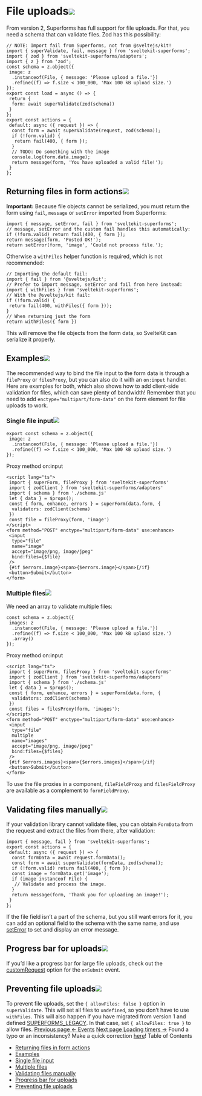 # File uploads[![](https://superforms.rocks/link.svg)](https://superforms.rocks/concepts/<#file-uploads>)

From version 2, Superforms has full support for file uploads. For that, you need a schema that can validate files. Zod has this possibility:

```
// NOTE: Import fail from Superforms, not from @sveltejs/kit!
import { superValidate, fail, message } from 'sveltekit-superforms';
import { zod } from 'sveltekit-superforms/adapters';
import { z } from 'zod';
const schema = z.object({
 image: z
  .instanceof(File, { message: 'Please upload a file.'})
  .refine((f) => f.size < 100_000, 'Max 100 kB upload size.')
});
export const load = async () => {
 return {
  form: await superValidate(zod(schema))
 }
};
export const actions = {
 default: async ({ request }) => {
  const form = await superValidate(request, zod(schema));
  if (!form.valid) {
   return fail(400, { form });
  }
  // TODO: Do something with the image
  console.log(form.data.image);
  return message(form, 'You have uploaded a valid file!');
 }
};
```

## Returning files in form actions[![](https://superforms.rocks/link.svg)](https://superforms.rocks/concepts/<#returning-files-in-form-actions>)

**Important:** Because file objects cannot be serialized, you must return the form using `fail`, `message` or `setError` imported from Superforms:

```
import { message, setError, fail } from 'sveltekit-superforms';
// message, setError and the custom fail handles this automatically:
if (!form.valid) return fail(400, { form });
return message(form, 'Posted OK!');
return setError(form, 'image', 'Could not process file.');
```

Otherwise a `withFiles` helper function is required, which is not recommended:

```
// Importing the default fail:
import { fail } from '@sveltejs/kit';
// Prefer to import message, setError and fail from here instead:
import { withFiles } from 'sveltekit-superforms';
// With the @sveltejs/kit fail:
if (!form.valid) {
 return fail(400, withFiles({ form }));
}
// When returning just the form
return withFiles({ form })
```

This will remove the file objects from the form data, so SvelteKit can serialize it properly.

## Examples[![](https://superforms.rocks/link.svg)](https://superforms.rocks/concepts/<#examples>)

The recommended way to bind the file input to the form data is through a `fileProxy` or `filesProxy`, but you can also do it with an `on:input` handler. Here are examples for both, which also shows how to add client-side validation for files, which can save plenty of bandwidth!
Remember that you need to add `enctype="multipart/form-data"` on the form element for file uploads to work.

### Single file input[![](https://superforms.rocks/link.svg)](https://superforms.rocks/concepts/<#single-file-input>)

```
export const schema = z.object({
 image: z
  .instanceof(File, { message: 'Please upload a file.'})
  .refine((f) => f.size < 100_000, 'Max 100 kB upload size.')
});
```

Proxy method
on:input

```
<script lang="ts">
 import { superForm, fileProxy } from 'sveltekit-superforms'
 import { zodClient } from 'sveltekit-superforms/adapters'
 import { schema } from './schema.js'
 let { data } = $props();
 const { form, enhance, errors } = superForm(data.form, {
  validators: zodClient(schema)
 })
 const file = fileProxy(form, 'image')
</script>
<form method="POST" enctype="multipart/form-data" use:enhance>
 <input
  type="file"
  name="image"
  accept="image/png, image/jpeg"
  bind:files={$file}
 />
 {#if $errors.image}<span>{$errors.image}</span>{/if}
 <button>Submit</button>
</form>
```

### Multiple files[![](https://superforms.rocks/link.svg)](https://superforms.rocks/concepts/<#multiple-files>)

We need an array to validate multiple files:

```
const schema = z.object({
 images: z
  .instanceof(File, { message: 'Please upload a file.'})
  .refine((f) => f.size < 100_000, 'Max 100 kB upload size.')
  .array()
});
```

Proxy method
on:input

```
<script lang="ts">
 import { superForm, filesProxy } from 'sveltekit-superforms'
 import { zodClient } from 'sveltekit-superforms/adapters'
 import { schema } from './schema.js'
 let { data } = $props();
 const { form, enhance, errors } = superForm(data.form, {
  validators: zodClient(schema)
 })
 const files = filesProxy(form, 'images');
</script>
<form method="POST" enctype="multipart/form-data" use:enhance>
 <input
  type="file"
  multiple
  name="images"
  accept="image/png, image/jpeg"
  bind:files={$files}
 />
 {#if $errors.images}<span>{$errors.images}</span>{/if}
 <button>Submit</button>
</form>
```

To use the file proxies in a component, `fileFieldProxy` and `filesFieldProxy` are available as a complement to `formFieldProxy`.

## Validating files manually[![](https://superforms.rocks/link.svg)](https://superforms.rocks/concepts/<#validating-files-manually>)

If your validation library cannot validate files, you can obtain `FormData` from the request and extract the files from there, after validation:

```
import { message, fail } from 'sveltekit-superforms';
export const actions = {
 default: async ({ request }) => {
  const formData = await request.formData();
  const form = await superValidate(formData, zod(schema));
  if (!form.valid) return fail(400, { form });
  const image = formData.get('image');
  if (image instanceof File) {
   // Validate and process the image.
  }
  return message(form, 'Thank you for uploading an image!');
 }
};
```

If the file field isn’t a part of the schema, but you still want errors for it, you can add an optional field to the schema with the same name, and use [setError](https://superforms.rocks/concepts/</concepts/error-handling#seterror>) to set and display an error message.

## Progress bar for uploads[![](https://superforms.rocks/link.svg)](https://superforms.rocks/concepts/<#progress-bar-for-uploads>)

If you’d like a progress bar for large file uploads, check out the [customRequest](https://superforms.rocks/concepts/</concepts/events#customrequest>) option for the `onSubmit` event.

## Preventing file uploads[![](https://superforms.rocks/link.svg)](https://superforms.rocks/concepts/<#preventing-file-uploads>)

To prevent file uploads, set the `{ allowFiles: false }` option in `superValidate`. This will set all files to `undefined`, so you don’t have to use `withFiles`.
This will also happen if you have migrated from version 1 and defined [SUPERFORMS_LEGACY](https://superforms.rocks/concepts/</migration-v2/#the-biggest-change-important>). In that case, set `{ allowFiles: true }` to allow files.
[Previous page ← Events](https://superforms.rocks/concepts/</concepts/events>) [Next page Loading timers →](https://superforms.rocks/concepts/</concepts/timers>)
Found a typo or an inconsistency? Make a quick correction [here](https://superforms.rocks/concepts/<https:/github.com/ciscoheat/superforms-web/tree/main/src/routes/concepts/files/+page.md>)!
Table of Contents

- [Returning files in form actions](https://superforms.rocks/concepts/<#returning-files-in-form-actions>)
- [Examples](https://superforms.rocks/concepts/<#examples>)
- [Single file input](https://superforms.rocks/concepts/<#single-file-input>)
- [Multiple files](https://superforms.rocks/concepts/<#multiple-files>)
- [Validating files manually](https://superforms.rocks/concepts/<#validating-files-manually>)
- [Progress bar for uploads](https://superforms.rocks/concepts/<#progress-bar-for-uploads>)
- [Preventing file uploads](https://superforms.rocks/concepts/<#preventing-file-uploads>)
